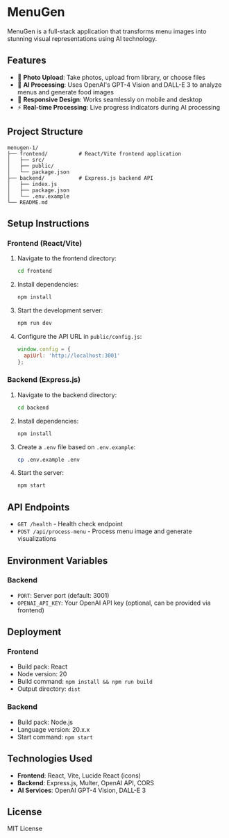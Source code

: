 # MenuGen

MenuGen is a full-stack application that transforms menu images into stunning visual representations using AI technology.

## Features

- 📸 **Photo Upload**: Take photos, upload from library, or choose files
- 🤖 **AI Processing**: Uses OpenAI's GPT-4 Vision and DALL-E 3 to analyze menus and generate food images
- 📱 **Responsive Design**: Works seamlessly on mobile and desktop
- ⚡ **Real-time Processing**: Live progress indicators during AI processing

## Project Structure

```
menugen-1/
├── frontend/          # React/Vite frontend application
│   ├── src/
│   ├── public/
│   └── package.json
├── backend/           # Express.js backend API
│   ├── index.js
│   ├── package.json
│   └── .env.example
└── README.md
```

## Setup Instructions

### Frontend (React/Vite)

1. Navigate to the frontend directory:
   ```bash
   cd frontend
   ```

2. Install dependencies:
   ```bash
   npm install
   ```

3. Start the development server:
   ```bash
   npm run dev
   ```

4. Configure the API URL in `public/config.js`:
   ```javascript
   window.config = {
     apiUrl: 'http://localhost:3001'
   };
   ```

### Backend (Express.js)

1. Navigate to the backend directory:
   ```bash
   cd backend
   ```

2. Install dependencies:
   ```bash
   npm install
   ```

3. Create a `.env` file based on `.env.example`:
   ```bash
   cp .env.example .env
   ```

4. Start the server:
   ```bash
   npm start
   ```

## API Endpoints

- `GET /health` - Health check endpoint
- `POST /api/process-menu` - Process menu image and generate visualizations

## Environment Variables

### Backend
- `PORT`: Server port (default: 3001)
- `OPENAI_API_KEY`: Your OpenAI API key (optional, can be provided via frontend)

## Deployment

### Frontend
- Build pack: React
- Node version: 20
- Build command: `npm install && npm run build`
- Output directory: `dist`

### Backend
- Build pack: Node.js
- Language version: 20.x.x
- Start command: `npm start`

## Technologies Used

- **Frontend**: React, Vite, Lucide React (icons)
- **Backend**: Express.js, Multer, OpenAI API, CORS
- **AI Services**: OpenAI GPT-4 Vision, DALL-E 3

## License

MIT License
